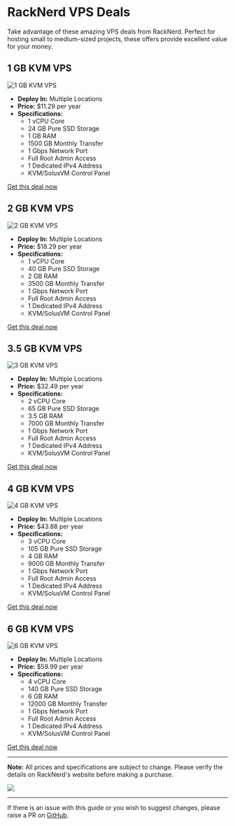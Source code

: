 # RackNerd VPS Deals

Take advantage of these amazing VPS deals from RackNerd. Perfect for hosting small to medium-sized projects, these offers provide excellent value for your money.

## 1 GB KVM VPS
![1 GB KVM VPS](1gb.jpg)

- **Deploy In:** Multiple Locations
- **Price:** $11.29 per year
- **Specifications:**
  - 1 vCPU Core
  - 24 GB Pure SSD Storage
  - 1 GB RAM
  - 1500 GB Monthly Transfer
  - 1 Gbps Network Port
  - Full Root Admin Access
  - 1 Dedicated IPv4 Address
  - KVM/SolusVM Control Panel

[Get this deal now](https://my.racknerd.com/aff.php?aff=5792&pid=903&ref=techdox.nz)

## 2 GB KVM VPS
![2 GB KVM VPS](2gb.jpg)

- **Deploy In:** Multiple Locations
- **Price:** $18.29 per year
- **Specifications:**
  - 1 vCPU Core
  - 40 GB Pure SSD Storage
  - 2 GB RAM
  - 3500 GB Monthly Transfer
  - 1 Gbps Network Port
  - Full Root Admin Access
  - 1 Dedicated IPv4 Address
  - KVM/SolusVM Control Panel

[Get this deal now](https://my.racknerd.com/aff.php?aff=5792&pid=904&ref=techdox.nz)

## 3.5 GB KVM VPS
![3 GB KVM VPS](3.5gb.jpg)

- **Deploy In:** Multiple Locations
- **Price:** $32.49 per year
- **Specifications:**
  - 2 vCPU Core
  - 65 GB Pure SSD Storage
  - 3.5 GB RAM
  - 7000 GB Monthly Transfer
  - 1 Gbps Network Port
  - Full Root Admin Access
  - 1 Dedicated IPv4 Address
  - KVM/SolusVM Control Panel

[Get this deal now](https://my.racknerd.com/aff.php?aff=5792&pid=905&ref=techdox.nz)

## 4 GB KVM VPS
![4 GB KVM VPS](4gb.jpg)

- **Deploy In:** Multiple Locations
- **Price:** $43.88 per year
- **Specifications:**
  - 3 vCPU Core
  - 105 GB Pure SSD Storage
  - 4 GB RAM
  - 9000 GB Monthly Transfer
  - 1 Gbps Network Port
  - Full Root Admin Access
  - 1 Dedicated IPv4 Address
  - KVM/SolusVM Control Panel

[Get this deal now](https://my.racknerd.com/aff.php?aff=5792&pid=906&ref=techdox.nz)

## 6 GB KVM VPS
![6 GB KVM VPS](6gb.jpg)

- **Deploy In:** Multiple Locations
- **Price:** $59.99 per year
- **Specifications:**
  - 4 vCPU Core
  - 140 GB Pure SSD Storage
  - 6 GB RAM
  - 12000 GB Monthly Transfer
  - 1 Gbps Network Port
  - Full Root Admin Access
  - 1 Dedicated IPv4 Address
  - KVM/SolusVM Control Panel

[Get this deal now](https://my.racknerd.com/aff.php?aff=5792&pid=907&ref=techdox.nz)

---

**Note:** All prices and specifications are subject to change. Please verify the details on RackNerd's website before making a purchase.

<a href="https://www.buymeacoffee.com/techdox"><img src="https://img.buymeacoffee.com/button-api/?text=Buy me a cup of tea&emoji=🍵&slug=techdox&button_colour=FFDD00&font_colour=000000&font_family=Cookie&outline_colour=000000&coffee_colour=ffffff" /></a>


---

If there is an issue with this guide or you wish to suggest changes, please raise a PR on [GitHub](https://github.com/Techdox/techdox-docs).
